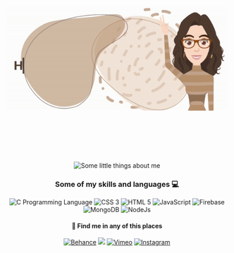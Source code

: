 <div align="center">
    <img src="header.gif" alt="Hi, I'm Tânia... Olá! Sou a Tânia">
</div>
<p>
    <br>
    <br>
    <br>
    <br>
    <br>
</p>
<div align="center">
    <img src="about-me.gif" alt="Some little things about me">
</div>
<div align="center">

<h3>Some of my skills and languages 💻 </h3>
    <img width="40px" src="https://cdn.jsdelivr.net/gh/devicons/devicon@latest/icons/c/c-plain.svg" alt="C Programming Language" />
    <img width="40px" src="https://cdn.jsdelivr.net/gh/devicons/devicon@latest/icons/css3/css3-plain-wordmark.svg" alt="CSS 3" />
    <img width="40px" src="https://cdn.jsdelivr.net/gh/devicons/devicon@latest/icons/html5/html5-plain-wordmark.svg" alt="HTML 5" />
    <img width="40px" src="https://cdn.jsdelivr.net/gh/devicons/devicon@latest/icons/javascript/javascript-plain.svg" alt="JavaScript" />
    <img width="40px" src="https://cdn.jsdelivr.net/gh/devicons/devicon@latest/icons/firebase/firebase-plain.svg" alt="Firebase" />
    <img width="40px" src="https://cdn.jsdelivr.net/gh/devicons/devicon@latest/icons/mongodb/mongodb-plain.svg" alt="MongoDB" />
    <img width="40px" src="https://cdn.jsdelivr.net/gh/devicons/devicon@latest/icons/nodejs/nodejs-plain.svg" alt="NodeJs" />
</div>
<div align="center">

<h4> 🔎 Find me in any of this places</h4>
    <a href="https://www.behance.net/taniamarques" target="_blank"><img width="70px" src="https://cdn.jsdelivr.net/gh/devicons/devicon@latest/icons/behance/behance-plain.svg" alt="Behance" /></a>
    <a href="https://www.linkedin.com/in/taniascmarques/" target="_blank"><img width="70px" src="https://cdn.jsdelivr.net/gh/devicons/devicon@latest/icons/linkedin/linkedin-plain.svg" /></a>
    <a href="https://vimeo.com/taniascmarques" target="_blank"><img width="70px" src="https://cdns.iconmonstr.com/wp-content/releases/preview/2012/240/iconmonstr-vimeo-3.png" alt="Vimeo"/></a>
    <a href="https://www.instagram.com/taniascmarques/" target="_blank"><img width="70px" src="https://freelogopng.com/images/all_img/1683192079instagram-logo-black-and-white-png.png" alt="Instagram" /></a>
</div>
